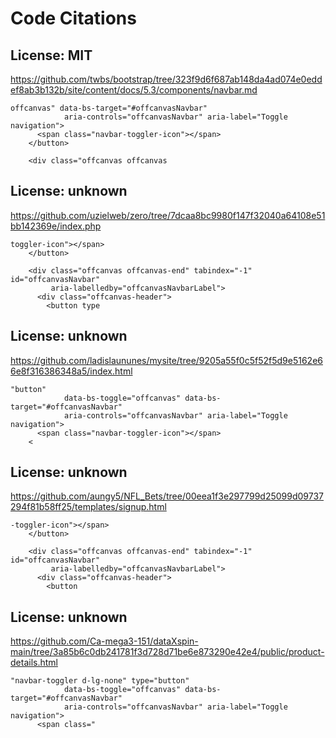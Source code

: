 # Code Citations

## License: MIT
https://github.com/twbs/bootstrap/tree/323f9d6f687ab148da4ad074e0eddef8ab3b132b/site/content/docs/5.3/components/navbar.md

```
offcanvas" data-bs-target="#offcanvasNavbar"
            aria-controls="offcanvasNavbar" aria-label="Toggle navigation">
      <span class="navbar-toggler-icon"></span>
    </button>

    <div class="offcanvas offcanvas
```


## License: unknown
https://github.com/uzielweb/zero/tree/7dcaa8bc9980f147f32040a64108e51bb142369e/index.php

```
toggler-icon"></span>
    </button>

    <div class="offcanvas offcanvas-end" tabindex="-1" id="offcanvasNavbar"
         aria-labelledby="offcanvasNavbarLabel">
      <div class="offcanvas-header">
        <button type
```


## License: unknown
https://github.com/ladislaununes/mysite/tree/9205a55f0c5f52f5d9e5162e66e8f316386348a5/index.html

```
"button"
            data-bs-toggle="offcanvas" data-bs-target="#offcanvasNavbar"
            aria-controls="offcanvasNavbar" aria-label="Toggle navigation">
      <span class="navbar-toggler-icon"></span>
    <
```


## License: unknown
https://github.com/aungy5/NFL_Bets/tree/00eea1f3e297799d25099d09737294f81b58ff25/templates/signup.html

```
-toggler-icon"></span>
    </button>

    <div class="offcanvas offcanvas-end" tabindex="-1" id="offcanvasNavbar"
         aria-labelledby="offcanvasNavbarLabel">
      <div class="offcanvas-header">
        <button
```


## License: unknown
https://github.com/Ca-mega3-151/dataXspin-main/tree/3a85b6c0db241781f3d728d71be6e873290e42e4/public/product-details.html

```
"navbar-toggler d-lg-none" type="button"
            data-bs-toggle="offcanvas" data-bs-target="#offcanvasNavbar"
            aria-controls="offcanvasNavbar" aria-label="Toggle navigation">
      <span class="
```
